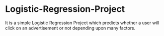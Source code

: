 # Logistic-Regression-Project
It is a simple Logistic Regression Project which predicts whether a user will click on an advertisement or not depending upon many factors.
